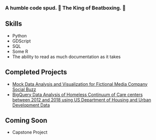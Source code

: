### A humble code spud. 🥔 The King of Beatboxing. 👑

## Skills
 - Python
 - GDScript
 - SQL
 - Some R
 - The ability to read as much documentation as it takes

## Completed Projects
 - [Mock Data Analysis and Visualization for Fictional Media Company Social Buzz](https://github.com/potatobucket/Forage-Project)
 - [BigQuery Data Analysis of Homeless Continuum of Care centers between 2012 and 2018 using US Department of Housing and Urban Development Data](https://github.com/potatobucket/SQL-Project)

## Coming Soon
 - Capstone Project



<!--
**potatobucket/potatobucket** is a ✨ _special_ ✨ repository because its `README.md` (this file) appears on your GitHub profile.

Here are some ideas to get you started:

- 🔭 I’m currently working on ...
- 🌱 I’m currently learning ...
- 👯 I’m looking to collaborate on ...
- 🤔 I’m looking for help with ...
- 💬 Ask me about ...
- 📫 How to reach me: ...
- 😄 Pronouns: ...
- ⚡ Fun fact: ...
-->

